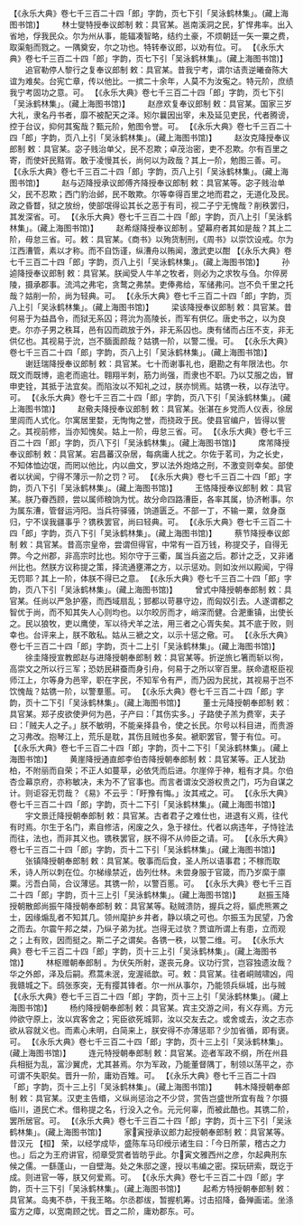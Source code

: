 <!-- { "loadSidebar": true } -->
 【《永乐大典》卷七千三百二十四「郎」字韵，页七下引「吴泳鹤林集」。(藏上海图书馆)】 
　　林士燮特授奉议郎制
敕：具官某。邕南溪洞之民，犷悍弗率。出入省地，俘我民众。尔为州从事，能辐凑智略，结约土豪，不烦朝廷一矢一粟之费，取渠魁而戮之。一隅奠安，尔之功也。特转奉议郎，以劝有位。可。
 【《永乐大典》卷七千三百二十四「郎」字韵，页七下引「吴泳鹤林集」。(藏上海图书馆)】 
　　追官勒停人黎行之复奉议郎制
敕：具官某。昔我宁考，谓尔诘责逆曦奋陈大谊为难矣。台宪亡章，传以他比。一摈二十余年，人莫不为汝寃之。特元阶，庶绩我宁考固功之意。可。
 【《永乐大典》卷七千三百二十四「郎」字韵，页七下引「吴泳鹤林集」。(藏上海图书馆)】 
　　赵彦欢复奉议郎制
敕：具官某。国家三岁大礼，隶名丹书者，靡不被配天之泽。矧尔曩因出宰，未及延见吏民，代者腾谤，控于台议，抑何其寃哉？甄元阶，勉图令誉。可。
 【《永乐大典》卷七千三百二十四「郎」字韵，页八上引「吴泳鹤林集」。(藏上海图书馆)】 
　　赵汝克降授奉议郎制
敕：具官某。宓子贱治单父，民不忍欺；卓茂治密，吏不忍欺。尔有百里之寄，而使奸民黠胥。敢于凌慢其长，尚何以为政哉？其上一阶，勉图三善。可。
 【《永乐大典》卷七千三百二十四「郎」字韵，页八上引「吴泳鹤林集」。(藏上海图书馆)】 
　　赵与迈降授承议郎傅齐降授奉议郎制
敕：具官某等。宓子贱治单父，民不忍欺；西门豹治邺，民不敢欺。尔等幸得百里之地而君之，无道化及民。政之昏瞀，狱之放纷，使部氓得讼其长之恶于有司，视二子宁无愧哉？削秩罢归，其发深省。可。
 【《永乐大典》卷七千三百二十四「郎」字韵，页八上引「吴泳鹤林集」。(藏上海图书馆)】 
　　赵希燧降授奉议郎制
。望幕府者其如是哉？其上二阶，毋怠三省。可。敕：具官某。《商书》以殉货制刑，《周书》以崇饮设戒。尔为江西漕管，素以才称。而不自饬谨，纵漕舟以贿闻，激武吏以酣
 【《永乐大典》卷七千三百二十四「郎」字韵，页八上引「吴泳鹤林集」。(藏上海图书馆)】 
　　孙逌降授奉议郎制
敕：具官某。朕闻受人牛羊之牧者，则必为之求牧与刍。尔倅房陵，摄承郡事。流鸿之弗宅，贪鹜之弗禁。吏俸弗给，军储弗问。岂不负千里之托哉？姑削一阶，尚为轻典。可。
 【《永乐大典》卷七千三百二十四「郎」字韵，页八上引「吴泳鹤林集」。(藏上海图书馆)】 
　　梁该降授奉议郎制
敕：具官某。昔何易于为益昌令，而狱无系囚；蒋沇为高陵长，而军有供亿。唐史书之，以为良吏。尔亦子男之秩耳，邑有囚而疏放于外，非无系囚也。庚有储而占压不支，非无供亿也。其视易于沇，岂不腼面颜哉？姑镌一阶，以警二慢。可。
 【《永乐大典》卷七千三百二十四「郎」字韵，页八上引「吴泳鹤林集」。(藏上海图书馆)】 
　　谢廷瑞降授奉议郎制
敕：具官某。七十而谢事礼也，磨勘之有年限法也。尔既文而既博，逾老而逾壮。翱翔半刺，筋力尚强，而隶也不职。乃以艾服之齿，冒申吏铨，其抵于法宜矣。而陷汝以不知礼之过，朕亦悯焉。姑镌一秩，以存法守。可。
 【《永乐大典》卷七千三百二十四「郎」字韵，页八下引「吴泳鹤林集」。(藏上海图书馆)】 
　　赵儆夫降授奉议郎制
敕：具官某。张湛在乡党而人仪表，徐居里闾而人式化。尔寓居里婺，无恂恂之誉，而挠政于民。使县官编户，皆得以訾之。其视前修，当亦知愧矣。姑上一阶，毋怠三省。可。
 【《永乐大典》卷七千三百二十四「郎」字韵，页八下引「吴泳鹤林集」。(藏上海图书馆)】 
　　席芾降授奉议郎制
敕：具官某。宕昌蕃汉杂居，每病庸人扰之。尔佐于茗司，为之长史，不知体恤边氓，而罔以他比，内以曲文，罗以法外炮烙之刑，不激变则幸矣。部使者以状闻，宁得不薄示一阶之罚？可。
 【《永乐大典》卷七千三百二十四「郎」字韵，页八下引「吴泳鹤林集」。(藏上海图书馆)】 
　　王恪降授奉议郎制
敕：具官某。朕乃眷西顾，尝以属师粮饷为忧。故分命四路漕臣，各率其属，协济軵事。尔为属东漕，管督运沔阳。当兵符驿骚，饷道匮乏。不部一丁，不输一粟，敛身亟归，宁不误我疆事乎？镌秩罢官，尚曰轻典。可。
 【《永乐大典》卷七千三百二十四「郎」字韵，页八下引「吴泳鹤林集」。(藏上海图书馆)】 
　　蔡节降授奉议郎制
敕：具官某。昔高宗皇帝，尝谓但得官，中常有一百万钱，称提交子，自得无弊。今之州郡，非高宗时比也。矧尔守于三衢，属当兵盗之后。郡计之乏，又非诸州比也。然朕方议称提之策，择流通壅滞之方，以示惩劝。则如汝州以殿闻，宁得无罚耶？其上一阶，体朕不得已之意。
 【《永乐大典》卷七千三百二十四「郎」字韵，页八下引「吴泳鹤林集」。(藏上海图书馆)】 
　　曾式中降授朝奉郎制
敕：具官某。任尚以严急护塞，而西域扇乱；郅都以苛暴守边，而匈奴引去。人遂谓都之智优于尚，而不知其失人心则均也。以尔皎厉而才，峭深而健。合淝重镇，出使长之。民以狼牧，吏以鹰使，军以待犬羊之法，用三者之心胥失矣。其不底于败，则幸也。台评来上，朕不敢私。姑从三褫之文，以示十惩之儆。可。
 【《永乐大典》卷七千三百二十四「郎」字韵，页十二上引「吴泳鹤林集」。(藏上海图书馆)】 
　　徐圭降授宣教郎赵与进降授朝奉郎制
敕：具官某等。折逆旅匕箸而斩以徇，高崇文之所以行三军；恐妨民耕蚕而身引舟，何易于之所以宰百里。朕命遣枢臣视师江上，尔等身为邑宰，职在字民，不知军令有严，而乃因为民扰，其视易于岂不饮愧哉？姑镌一阶，以警羣慝。可。
 【《永乐大典》卷七千三百二十四「郎」字韵，页十二下引「吴泳鹤林集」。(藏上海图书馆)】 
　　董士元降授朝奉郎制
敕：具官某。郑子皮欲使尹何为邑，子产曰：「其伤实多。」子路使子羔为费宰，夫子曰：「贼夫人之子。」朕不敏明，不能亲择县令，使之长民。尔号以科目进，而贵游之习弗改。抱琴江上，荒乐是耽，其伤且贼也多矣。褫职罢官，警于有位。可。
 【《永乐大典》卷七千三百二十四「郎」字韵，页十二下引「吴泳鹤林集」。(藏上海图书馆)】 
　　黄崖降授通直郎李伯杏降授朝奉郎制
敕：具官某等。正人犹劲柏，不附丽而自荣；不正人如蔓草，必依凭而后进。尔崖倅于神，粗有才具。尔伯杏佥幕京府，亦称敏决，未为不了官事也。而言者谓汝交游权贵之门，巧为自谋之计。则讵容无罚哉？《易》不云乎：「盱豫有悔。」汝其戒之。可。
 【《永乐大典》卷七千三百二十四「郎」字韵，页十二下引「吴泳鹤林集」。(藏上海图书馆)】 
　　宇文景迁降授朝奉郎制
敕：具官某。古者君子之难仕也，进退有义焉，往代有时焉。尔生于名门，素自修洁，闲废之久，急于禄仕。代者以病违年，子恃铨法而往，法也，而非其义也。镌秩罢官，朕不得不从帅臣之请。可。
 【《永乐大典》卷七千三百二十四「郎」字韵，页十二下引「吴泳鹤林集」。(藏上海图书馆)】 
　　张镇降授朝奉郎制
敕：具官某。敬事而后食，圣人所以语事君；不稼而取禾，诗人所以刺在位。尔梯缘禁近，齿列仕林。未尝身服于官箴，而乃岁縻于廪粟。污吾白简，合议薄惩。其镌一阶，以警百慝。可。
 【《永乐大典》卷七千三百二十四「郎」字韵，页十三上引「吴泳鹤林集」。(藏上海图书馆)】 
　　赵振玉降授朝散郎尚振午降授朝奉郎制
敕：具官某等。鞑贼溃防，握兵之将，貙虎熊罴之士，因缘煽乱者不知其几。领州麾护乡井者，静以填之可也。尔振玉为民望，乃舍之而去。尔震午邦之桀，乃纵子弟为扰。岂得无过欤？贾谊所谓上有患，立而观之；上有败，因而挺之。斯二子之谓矣。各镌一秩，以警二维。可。
 【《永乐大典》卷七千三百二十四「郎」字韵，页十三上引「吴泳鹤林集」。(藏上海图书馆)】 
　　林枢赠朝奉郎制
。为伏矢所射，遂丧元身。议功行赏，岂容独遗汝哉？华之外郎，泽及后嗣。焄蒿未泯，宠渥祗歆。可。敕：具官某。往者峒贼啸凶，闯我赣城之下。鸱张豕突，无有撄其锋者。尔一州从事尔，乃能领兵纵城，出与贼
 【《永乐大典》卷七千三百二十四「郎」字韵，页十三上引「吴泳鹤林集」。(藏上海图书馆)】 
　　杨约降授朝奉郎制
敕：具官某。宾主交游之间，有义存焉。方元帅欲守原上，汝以宾客舍之；宪臣欲死城郭，汝以交友去之。或舍或去，汝之志亦欲从容就义也。而素心未明，白简来上，朕安得不亦薄惩耶？少加省循，即有褒。可。
 【《永乐大典》卷七千三百二十四「郎」字韵，页十三上引「吴泳鹤林集」。(藏上海图书馆)】 
　　连元特授朝奉郎制
敕：具官某。迩者军政不纲，所在州县兵相挺为乱，富沙翼虎，尤其甚焉。尔为军政，乃能董督隅丁，制领以荡平之，亦可谓不失职矣。晋升一阶，庸劝百雉。可。
 【《永乐大典》卷七千三百二十四「郎」字韵，页十三上引「吴泳鹤林集」。(藏上海图书馆)】 
　　韩木降授朝奉郎制
敕：具官某。汉吏主告缗，义纵尚惩治之不少贷，赏告岂盛世所宜有哉？尔摄临川，道民亡术。借称提之名，行没入之令。元元何辜，而被此酷也。其镌二阶，罢所居官。可。
 【《永乐大典》卷七千三百二十四「郎」字韵，页十三下引「吴泳鹤林集」。(藏上海图书馆)】 
　　家寅授承议郎力起授朝奉郎制
敕：具官某等。昔汉元 【桓】 荣，以经学成毕，盛陈车马印绶示诸生曰：「今日所蒙，稽古之力也。」后之为王府讲官，彻章受赏者皆昉乎此。尔寅文雅西州之彦，尔起典刑东候之儒。一繇蓬山，一自壁海。处之朱邸之邃，授以韦编之密。探玩研索，既讫于成。则进官一等，朕又何爱焉。可。
 【《永乐大典》卷七千三百二十四「郎」字韵，页十三下引「吴泳鹤林集」。(藏上海图书馆)】 
　　起希方特授朝奉郎制
敕：具官某。岛夷不恭，干我王略。尔丞郡绂，暂握机筹。讨击招降，备殚画诺。坐涤蛮方之瘴，以宽南顾之忧。晋之二阶，庸劝郡东。可。
